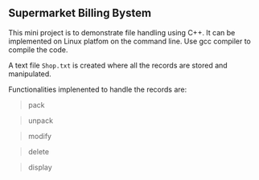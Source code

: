 ## Supermarket Billing Bystem
This mini project is to demonstrate file handling using C++. 
It can be implemented on Linux platfom on the command line.
Use gcc compiler to compile the code.

A text file `Shop.txt` is created where all the records are stored and manipulated.

Functionalities implenented to handle the records are:

> pack

> unpack

> modify

> delete

> display
